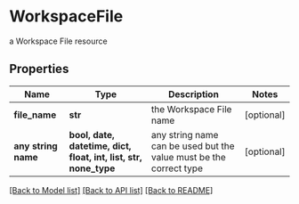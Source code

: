 # WorkspaceFile

a Workspace File resource

## Properties
Name | Type | Description | Notes
------------ | ------------- | ------------- | -------------
**file_name** | **str** | the Workspace File name | [optional] 
**any string name** | **bool, date, datetime, dict, float, int, list, str, none_type** | any string name can be used but the value must be the correct type | [optional]

[[Back to Model list]](../README.md#documentation-for-models) [[Back to API list]](../README.md#documentation-for-api-endpoints) [[Back to README]](../README.md)


